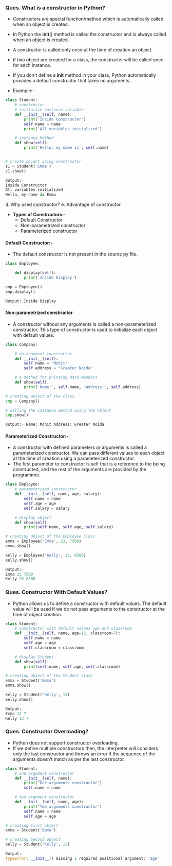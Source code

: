 ### **Ques. What is a constructor in Python?**
* Constructors are special function/method which is automatically called when an object is created.
* In Python the __init__() method is called the constructor and is always called when an object is created.
* A constructor is called only once at the time of creation an object.
* if two object are created for a class, the constructer will be called once for each instance.
* If you don't define a __init__ method in your class, Python automatically provides a default constructor that takes no arguments.

* Example:-
```python
class Student:
    # constructor
    # initialize instance variable
    def __init__(self, name):
        print('Inside Constructor')
        self.name = name
        print('All variables initialized')

    # instance Method
    def show(self):
        print('Hello, my name is', self.name)


# create object using constructor
s1 = Student('Emma')
s1.show()

Output:-
Inside Constructor
All variables initialized
Hello, my name is Emma
```

d. Why used constructor?
e. Advantage of constructor


* **Types of Constructors:-**
  * Default Constructor
  * Non-parametrized constructor
  * Parameterized constructor

#### Default Constructor:- 
* The default constructor is not present in the source py file. 
```python
class Employee:

    def display(self):
        print('Inside Display')

emp = Employee()
emp.display()

Output:-Inside Display
```

#### Non-parametrized constructor
* A constructor without any arguments is called a non-parameterized constructor. This type of constructor is used to initialize each object with default values.
```python
class Company:

    # no-argument constructor
    def __init__(self):
        self.name = "Mohit"
        self.address = "Greater Noida"

    # a method for printing data members
    def show(self):
        print('Name:', self.name, 'Address:', self.address)

# creating object of the class
cmp = Company()

# calling the instance method using the object
cmp.show()

Output:- Name: Mohit Address: Greater Noida
```

#### Parameterized Constructor:-
* A constructor with defined parameters or arguments is called a parameterized constructor. We can pass different values to each object at the time of creation using a parameterized constructor.
* The first parameter to constructor is self that is a reference to the being constructed, and the rest of the arguments are provided by the programmer. 
```python
class Employee:
    # parameterized constructor
    def __init__(self, name, age, salary):
        self.name = name
        self.age = age
        self.salary = salary

    # display object
    def show(self):
        print(self.name, self.age, self.salary)

# creating object of the Employee class
emma = Employee('Emma', 23, 7500)
emma.show()

kelly = Employee('Kelly', 25, 8500)
kelly.show()

Output:-
Emma 23 7500
Kelly 25 8500
```

### Ques. Constructor With Default Values?
* Python allows us to define a constructor with default values. The default value will be used if we do not pass arguments to the constructor at the time of object creation.
```python
class Student:
    # constructor with default values age and classroom
    def __init__(self, name, age=12, classroom=7):
        self.name = name
        self.age = age
        self.classroom = classroom

    # display Student
    def show(self):
        print(self.name, self.age, self.classroom)

# creating object of the Student class
emma = Student('Emma')
emma.show()

kelly = Student('Kelly', 13)
kelly.show()

Output:-
Emma 12 7
Kelly 13 7
```

### Ques. Constructor Overloading?
* Python does not support constructor overloading.
* If we define multiple constructors then, the interpreter will considers only the last constructor and throws an error if the sequence of the arguments doesn’t match as per the last constructor. 
```python
class Student:
    # one argument constructor
    def __init__(self, name):
        print("One arguments constructor")
        self.name = name

    # two argument constructor
    def __init__(self, name, age):
        print("Two arguments constructor")
        self.name = name
        self.age = age

# creating first object
emma = Student('Emma')

# creating Second object
kelly = Student('Kelly', 13)

Output:-
TypeError: __init__() missing 1 required positional argument: 'age'
```